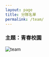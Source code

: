 ```yaml
---
layout: page
title: 分隊名單
permalink: /team/
---
```

### 主題：青春校園

![team]({{site.baseurl}}/assets/team.png)
